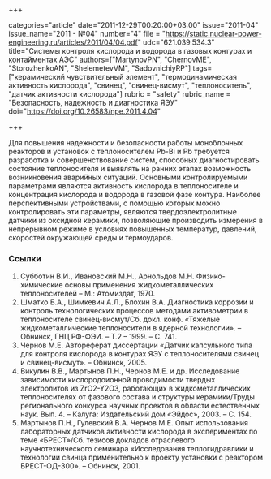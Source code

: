 +++

categories="article"
date="2011-12-29T00:20:00+03:00"
issue="2011-04"
issue_name="2011 - №04"
number="4"
file = "https://static.nuclear-power-engineering.ru/articles/2011/04/04.pdf"
udc="621.039.534.3"
title="Системы контроля кислорода и водорода в газовых контурах и контайментах АЭС"
authors=["MartynovPN", "ChernovME", "StorozhenkoAN", "ShelemetevVM", "SadovnichiyRP"]
tags=["керамический чувствительный элемент", "термодинамическая активность кислорода", "свинец", "свинец-висмут", "теплоноситель", "датчик активности кислорода"]
rubric = "safety"
rubric_name = "Безопасность, надежность и диагностика ЯЭУ"
doi="https://doi.org/10.26583/npe.2011.4.04"

+++

Для повышения надежности и безопасности работы моноблочных реакторов и установок с теплоносителем Pb-Bi и Pb требуется разработка и совершенствование систем, способных диагностировать состояние теплоносителя и выявлять на ранних этапах возможность возникновения аварийных ситуаций. Основными контролируемыми параметрами являются активность кислорода в теплоносителе и концентрация кислорода и водорода в газовой фазе контура. Наиболее перспективными устройствами, с помощью которых можно контролировать эти параметры, являются твердоэлектролитные датчики из окcидной керамики, позволяющие производить измерения в непрерывном режиме в условиях повышенных температур, давлений, скоростей окружающей среды и термоударов.

### Ссылки

1. Субботин В.И., Ивановский М.Н., Арнольдов М.Н. Физико-химические основы применения жидкометаллических теплоносителей – М.: Атомиздат, 1970.
2. Шматко Б.А., Шимкевич А.Л., Блохин В.А. Диагностика коррозии и контроль технологических процессов методами активометрии в теплоносителе свинец-висмут/Сб. докл. конф. «Тяжелые жидкометаллические теплоносители в ядерной технологии». – Обнинск, ГНЦ РФ-ФЭИ. – Т.2 – 1999. – С. 741.
3. Чернов М.Е. Автореферат диссертации «Датчик капсульного типа для контроля кислорода в контурах ЯЭУ с теплоносителями свинец и свинец-висмут». – Обнинск, 2005.
4. Викулин В.В., Мартынов П.Н., Чернов М.Е. и др. Исследование зависимости кислородоионной проводимости твердых электролитов из ZrO2-Y2O3, работающих в жидкометаллических теплоносителях от фазового состава и структуры керамики/Труды регионального конкурса научных проектов в области естественных наук. Вып. 4. – Калуга: Издательский дом «Эйдос», 2003. – С. 154.
5. Мартынов П.Н., Гулевский В.А. Чернов М.Е. Опыт использования лабораторных датчиков активности кислорода в экспериментах по теме «БРЕСТ»/Сб. тезисов докладов отраслевого научнотехнического семинара «Исследования теплогидравлики и технологии свинца применительно к проекту установки с реактором БРЕСТ-ОД-300». – Обнинск, 2001.